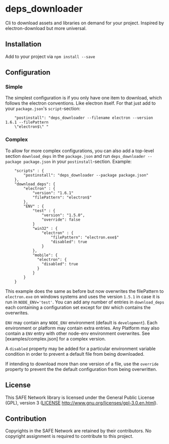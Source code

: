 # deps_downloader
Cli to download assets and libraries on demand for your project. Inspired by electron-download but more universal.


## Installation

Add to your project via `npm install --save`

## Configuration

### Simple

The simplest configuration is if you only have one item to download, which follows the electron conventions. Like electron itself. For that just add to your `package.json`'s `script`-section:

```
    "postinstall": "deps_downloader --filename electron --version 1.6.1 --filePattern 
    \"electron$\" "
```

### Complex

To allow for more complex configurations, you can also add a top-level section `download_deps` in the `package.json` and run `deps_downloader --package package.json` in your `postinstall`-section. Example:

```
    "scripts" : {
        "postinstall": "deps_downloader --package package.json"
    },
    "download_deps": {
        "electron" : {
            "version": "1.6.1"
            "filePattern": "electron$"
        },
        "ENV" : {
            "test" : {
                "version": "1.5.0",
                "override": false
            }
            "win32" : {
                "electron" : {
                    "filePattern": "electron.exe$"
                    "disabled": true
                }
            },
            "mobile": {
              "electron": {
                "disabled": true
              }
            }
        }
    }
```

This example does the same as before but now overwrites the filePattern to `electron.exe` on windows systems and uses the version `1.5.1` in case it is run in `NODE_ENV='test'`. You can add any number of entries in `download_deps` each containing a configuration set except for `ENV` which contains the overwrites.

`ENV` may contain any `NODE_ENV` environment (default is `development`). Each environment or platform may contain extra entries. Any Platform may also contain a `ENV` entry with other node-env environment overwrites. See [examples/complex.json] for a complex version.

A `disabled` property may be added for a particular environment variable condition in order to prevent a default file from being downloaded.

If intending to download more than one version of a file, use the `override` property to prevent the the default configuration from being overwritten. 

## License

This SAFE Network library is licensed under the General Public License (GPL), version 3 ([LICENSE](LICENSE) http://www.gnu.org/licenses/gpl-3.0.en.html).

## Contribution

Copyrights in the SAFE Network are retained by their contributors. No copyright assignment is required to contribute to this project.
